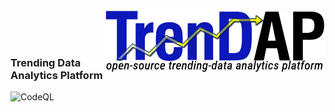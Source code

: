 <img align="right" src="img/trendap-wide.png" alt="TrenDAP Logo">
<br/><br/><br/>

### Trending Data Analytics Platform

![CodeQL](https://github.com/GridProtectionAlliance/TrenDAP/workflows/CodeQL/badge.svg)
